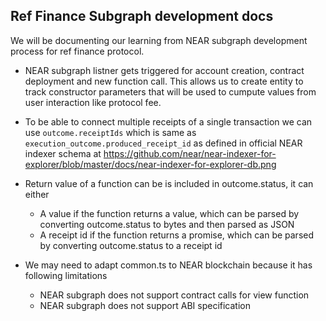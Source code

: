 ## Ref Finance Subgraph development docs

We will be documenting our learning from NEAR subgraph development process for ref finance protocol.

- NEAR subgraph listner gets triggered for account creation, contract deployment and new function call. This allows us to create entity to track constructor parameters that will be used to cumpute values from user interaction like protocol fee.

- To be able to connect multiple receipts of a single transaction we can use `outcome.receiptIds` which is same as `execution_outcome.produced_receipt_id` as defined in official NEAR indexer schema at https://github.com/near/near-indexer-for-explorer/blob/master/docs/near-indexer-for-explorer-db.png

- Return value of a function can be is included in outcome.status, it can either

  - A value if the function returns a value, which can be parsed by converting outcome.status to bytes and then parsed as JSON
  - A receipt id if the function returns a promise, which can be parsed by converting outcome.status to a receipt id

- We may need to adapt common.ts to NEAR blockchain because it has following limitations

  - NEAR subgraph does not support contract calls for view function
  - NEAR subgraph does not support ABI specification